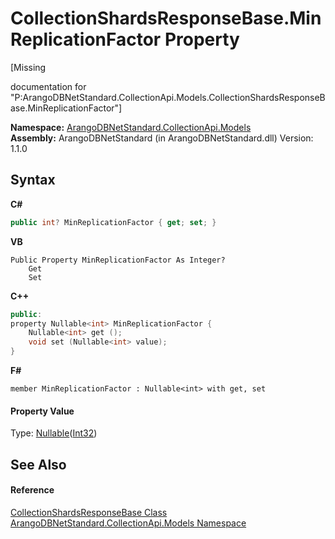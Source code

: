 # CollectionShardsResponseBase.MinReplicationFactor Property 
 

\[Missing <summary> documentation for "P:ArangoDBNetStandard.CollectionApi.Models.CollectionShardsResponseBase.MinReplicationFactor"\]

**Namespace:**&nbsp;<a href="eddef630-2e74-9b99-ee5b-91305adea48b">ArangoDBNetStandard.CollectionApi.Models</a><br />**Assembly:**&nbsp;ArangoDBNetStandard (in ArangoDBNetStandard.dll) Version: 1.1.0

## Syntax

**C#**<br />
``` C#
public int? MinReplicationFactor { get; set; }
```

**VB**<br />
``` VB
Public Property MinReplicationFactor As Integer?
	Get
	Set
```

**C++**<br />
``` C++
public:
property Nullable<int> MinReplicationFactor {
	Nullable<int> get ();
	void set (Nullable<int> value);
}
```

**F#**<br />
``` F#
member MinReplicationFactor : Nullable<int> with get, set

```


#### Property Value
Type: <a href="https://docs.microsoft.com/dotnet/api/system.nullable-1" target="_blank" rel="noopener noreferrer">Nullable</a>(<a href="https://docs.microsoft.com/dotnet/api/system.int32" target="_blank" rel="noopener noreferrer">Int32</a>)

## See Also


#### Reference
<a href="b2c3dda6-0651-61aa-9cae-3c9272646073">CollectionShardsResponseBase Class</a><br /><a href="eddef630-2e74-9b99-ee5b-91305adea48b">ArangoDBNetStandard.CollectionApi.Models Namespace</a><br />